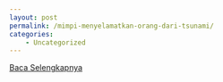 ```yaml
---
layout: post
permalink: /mimpi-menyelamatkan-orang-dari-tsunami/
categories:
    - Uncategorized
---
```


[Baca Selengkapnya](/04)